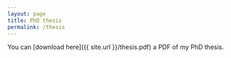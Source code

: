 ```yaml
---
layout: page
title: PhD thesis
permalink: /thesis
---
```

You can [download here]({{ site.url }}/thesis.pdf) a PDF of my PhD thesis.
